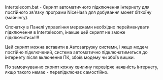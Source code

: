 Intertelecom.bat - Скрипт автоматичного підключення інтернету для постійного зв'язку програми NiceHash для добування монет біткоїну (майнінгу).

Спочатку в Панелі управління мережами необхідно перейменувати підключення в Intertelecom, інакше цей скрипт не зможе підключитись!!!!

Цей скрипт можна вставити в Автозагрузку системи, і якщо модем постійно підключений, система автоматично підключатиметься до інтернету після включення ПК, збоїв модему чи збоїв вишки.

По замовчуванню скрипт кожну хвилину перевіряє наявність інтернету, якщо такого немає - перепідключає самостійно.
